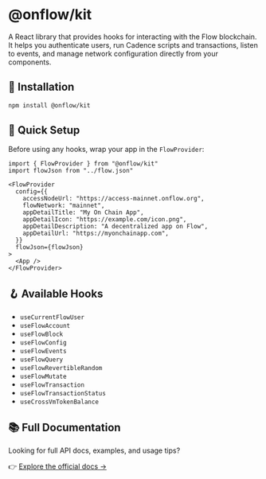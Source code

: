 # @onflow/kit

A React library that provides hooks for interacting with the Flow blockchain. It helps you authenticate users, run Cadence scripts and transactions, listen to events, and manage network configuration directly from your components.

## 🔧 Installation

```bash
npm install @onflow/kit
```

## 🧩 Quick Setup

Before using any hooks, wrap your app in the `FlowProvider`:

```tsx
import { FlowProvider } from "@onflow/kit"
import flowJson from "../flow.json"

<FlowProvider
  config={{
    accessNodeUrl: "https://access-mainnet.onflow.org",
    flowNetwork: "mainnet",
    appDetailTitle: "My On Chain App",
    appDetailIcon: "https://example.com/icon.png",
    appDetailDescription: "A decentralized app on Flow",
    appDetailUrl: "https://myonchainapp.com",
  }}
  flowJson={flowJson}
>
  <App />
</FlowProvider>
```

## 🪝 Available Hooks

- `useCurrentFlowUser`
- `useFlowAccount`
- `useFlowBlock`
- `useFlowConfig`
- `useFlowEvents`
- `useFlowQuery`
- `useFlowRevertibleRandom`
- `useFlowMutate`
- `useFlowTransaction`
- `useFlowTransactionStatus`
- `useCrossVmTokenBalance`

## 📚 Full Documentation

Looking for full API docs, examples, and usage tips?

👉 [Explore the official docs →](https://developers.flow.com/tools/kit)
